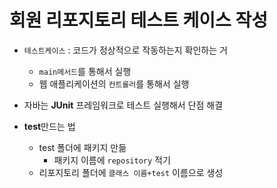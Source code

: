 # 회원 리포지토리 테스트 케이스 작성

- ``테스트케이스`` : 코드가 정상적으로 작동하는지 확인하는 거
    - ``main메서드``를 통해서 실행
    - 웹 애플리케이션의 ``컨트롤러``를 통해서 실행
    
-  자바는 **JUnit** 프레임워크로 테스트 실행해서 단점 해결

- **test**만드는 법
    - test 폴더에 패키지 만듦
        - 패키지 이름에 ``repository`` 적기
    - 리포지토리 폴더에 ``클래스 이름+test`` 이름으로 생성
    
            

